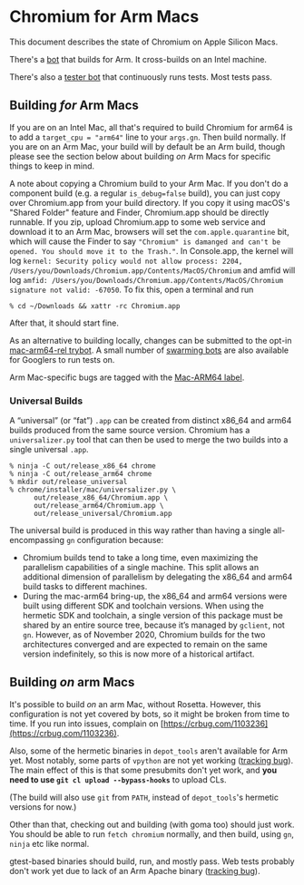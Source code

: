 # Chromium for Arm Macs

This document describes the state of Chromium on Apple Silicon Macs.

There's a [bot](https://ci.chromium.org/p/chromium/builders/ci/mac-arm64-rel)
that builds for Arm. It cross-builds on an Intel machine.

There's also a [tester
bot](https://ci.chromium.org/p/chromium/builders/ci/mac-arm64-rel-tests)
that continuously runs tests. Most tests pass.

## Building _for_ Arm Macs

If you are on an Intel Mac, all that's required to build Chromium for arm64
is to add a `target_cpu = "arm64"` line to your `args.gn`. Then build normally.
If you are on an Arm Mac, your build will by default be an Arm build, though
please see the section below about building _on_ Arm Macs for specific things
to keep in mind.

A note about copying a Chromium build to your Arm Mac. If you don't do a
component build (e.g. a regular `is_debug=false` build), you can just copy
over Chromium.app from your build directory. If you copy it using
macOS's "Shared Folder" feature and Finder, Chromium.app should be directly
runnable. If you zip, upload Chromium.app to some web service and download
it to an Arm Mac, browsers will set the `com.apple.quarantine` bit, which will
cause the Finder to say `"Chromium" is damanged and can't be opened. You should
move it to the Trash."`. In Console.app, the kernel will log
`kernel: Security policy would not allow process: 2204,
/Users/you/Downloads/Chromium.app/Contents/MacOS/Chromium` and amfid will log
`amfid: /Users/you/Downloads/Chromium.app/Contents/MacOS/Chromium signature not
valid: -67050`. To fix this, open a terminal and run

    % cd ~/Downloads && xattr -rc Chromium.app

After that, it should start fine.

As an alternative to building locally, changes can be submitted to the opt-in
[mac-arm64-rel
trybot](https://ci.chromium.org/p/chromium/builders/try/mac-arm64-rel). A small
number of [swarming bots](https://goto.corp.google.com/run-on-dtk) are also
available for Googlers to run tests on.

Arm Mac-specific bugs are tagged with the
[Mac-ARM64 label](https://crbug.com/?q=label%3Amac-arm64).

### Universal Builds

A “universal” (or “fat”) `.app` can be created from distinct x86\_64 and arm64
builds produced from the same source version. Chromium has a `universalizer.py`
tool that can then be used to merge the two builds into a single universal
`.app`.

    % ninja -C out/release_x86_64 chrome
    % ninja -C out/release_arm64 chrome
    % mkdir out/release_universal
    % chrome/installer/mac/universalizer.py \
          out/release_x86_64/Chromium.app \
          out/release_arm64/Chromium.app \
          out/release_universal/Chromium.app

The universal build is produced in this way rather than having a single
all-encompassing `gn` configuration because:

 - Chromium builds tend to take a long time, even maximizing the parallelism
   capabilities of a single machine. This split allows an additional dimension
   of parallelism by delegating the x86\_64 and arm64 build tasks to different
   machines.
 - During the mac-arm64 bring-up, the x86\_64 and arm64 versions were built
   using different SDK and toolchain versions. When using the hermetic SDK and
   toolchain, a single version of this package must be shared by an entire
   source tree, because it’s managed by `gclient`, not `gn`. However, as of
   November 2020, Chromium builds for the two architectures converged and are
   expected to remain on the same version indefinitely, so this is now more of a
   historical artifact.

## Building _on_ arm Macs

It's possible to build _on_ an arm Mac, without Rosetta. However, this
configuration is not yet covered by bots, so it might be broken from time to
time. If you run into issues, complain on
[https://crbug.com/1103236](https://crbug.com/1103236).

Also, some of the hermetic binaries in `depot_tools` aren't available for
Arm yet. Most notably, some parts of `vpython` are not yet working ([tracking
bug](https://crbug.com/1103275)). The main effect of this is that some
presubmits don't yet work, and **you need to use
`git cl upload --bypass-hooks`** to upload CLs.

(The build will also use `git` from `PATH`, instead of `depot_tools`'s
hermetic versions for now.)

Other than that, checking out and building (with goma too) should just work.
You should be able to run `fetch chromium` normally, and then build, using
`gn`, `ninja` etc like normal.

gtest-based binaries should build, run, and mostly pass. Web tests probably
don't work yet due to lack of an Arm Apache binary
([tracking bug](https://crbug.com/1190885)).
